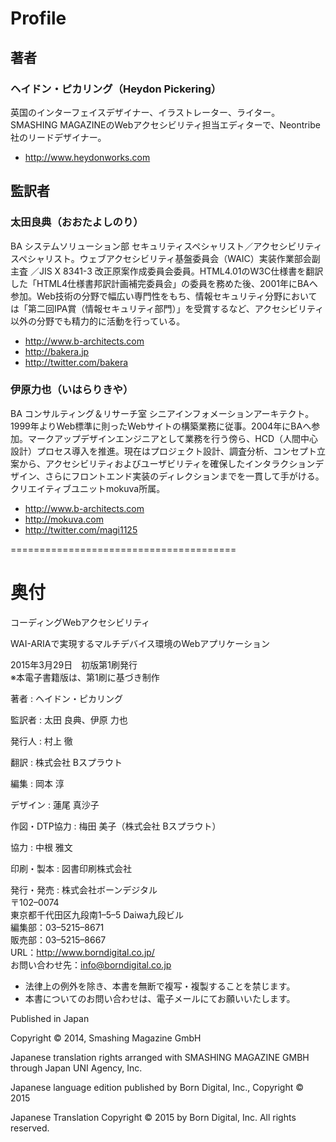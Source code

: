 # Profile

## 著者

### ヘイドン・ピカリング（Heydon Pickering）

英国のインターフェイスデザイナー、イラストレーター、ライター。SMASHING MAGAZINEのWebアクセシビリティ担当エディターで、Neontribe社のリードデザイナー。

- <http://www.heydonworks.com>

## 監訳者

### 太田良典（おおたよしのり）

BA システムソリューション部 セキュリティスペシャリスト／アクセシビリティスペシャリスト。ウェブアクセシビリティ基盤委員会（WAIC）実装作業部会副主査 ／JIS X 8341-3 改正原案作成委員会委員。HTML4.01のW3C仕様書を翻訳した「HTML4仕様書邦訳計画補完委員会」の委員を務めた後、2001年にBAへ参加。Web技術の分野で幅広い専門性をもち、情報セキュリティ分野においては「第二回IPA賞（情報セキュリティ部門）」を受賞するなど、アクセシビリティ以外の分野でも精力的に活動を行っている。

- <http://www.b-architects.com>
- <http://bakera.jp>
- <http://twitter.com/bakera>

### 伊原力也（いはらりきや）

BA コンサルティング＆リサーチ室 シニアインフォメーションアーキテクト。1999年よりWeb標準に則ったWebサイトの構築業務に従事。2004年にBAへ参加。マークアップデザインエンジニアとして業務を行う傍ら、HCD（人間中心設計）プロセス導入を推進。現在はプロジェクト設計、調査分析、コンセプト立案から、アクセシビリティおよびユーザビリティを確保したインタラクションデザイン、さらにフロントエンド実装のディレクションまでを一貫して手がける。クリエイティブユニットmokuva所属。

- <http://www.b-architects.com>
- <http://mokuva.com>
- <http://twitter.com/magi1125>

=======================================

# 奥付

<p class="titleBookMain">コーディングWebアクセシビリティ</p>
<p class="titleBookSub">WAI-ARIAで実現するマルチデバイス環境のWebアプリケーション</p>

2015年3月29日　初版第1刷発行  
※本電子書籍版は、第1刷に基づき制作

著者
: ヘイドン・ピカリング

監訳者
: 太田 良典、伊原 力也

発行人
: 村上 徹

翻訳
: 株式会社 Bスプラウト

編集
: 岡本 淳

デザイン
: 蓮尾 真沙子

作図・DTP協力
: 梅田 美子（株式会社 Bスプラウト）

協力
: 中根 雅文

印刷・製本
: 図書印刷株式会社

発行・発売
: 株式会社ボーンデジタル  
〒102–0074  
東京都千代田区九段南1–5–5 Daiwa九段ビル  
編集部：03–5215–8671    
販売部：03–5215–8667  
URL：<http://www.borndigital.co.jp/>  
お問い合わせ先：<info@borndigital.co.jp>

- 法律上の例外を除き、本書を無断で複写・複製することを禁じます。
- 本書についてのお問い合わせは、電子メールにてお願いいたします。

Published in Japan

Copyright © 2014, Smashing Magazine GmbH

Japanese translation rights arranged with SMASHING MAGAZINE GMBH through Japan UNI Agency, Inc.

Japanese language edition published by Born Digital, Inc., Copyright © 2015

Japanese Translation Copyright © 2015 by Born Digital, Inc. All rights reserved.
